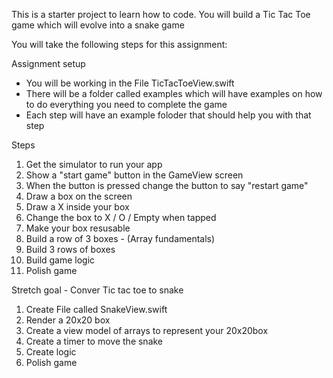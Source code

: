 This is a starter project to learn how to code. You will build a Tic Tac Toe game which will evolve into a snake game


You will take the following steps for this assignment:

Assignment setup
- You will be working in the File TicTacToeView.swift
- There will be a folder called examples which will have examples on how to do everything you need to complete the game
- Each step will have an example foloder that should help you with that step

Steps
1. Get the simulator to run your app
2. Show a "start game" button in the GameView screen
3. When the button is pressed change the button to say "restart game"
4. Draw a box on the screen
5. Draw a X inside your box
6. Change the box to X / O / Empty when tapped
7. Make your box resusable
8. Build a row of 3 boxes - (Array fundamentals)
9. Build 3 rows of boxes
10. Build game logic
11. Polish game


Stretch goal - Conver Tic tac toe to snake
1. Create File called SnakeView.swift
2. Render a 20x20 box
3. Create a view model of arrays to represent your 20x20box
4. Create a timer to move the snake
5. Create logic
6. Polish game
